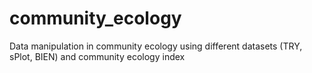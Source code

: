 # community_ecology
Data manipulation in community ecology using different datasets (TRY, sPlot, BIEN) and community ecology index
